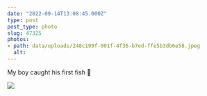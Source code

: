 ```yaml
---
date: "2022-09-14T13:08:45.000Z"
type: post 
post_type: photo
slug: 47325
photos: 
- path: data/uploads/248c199f-001f-4f36-b7ed-ffe5b3db6e58.jpeg
  alt: 
---
```

My boy caught his first fish 🐠 


![](https://brandontreb.com/data/uploads/248c199f-001f-4f36-b7ed-ffe5b3db6e58.jpeg)
